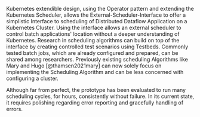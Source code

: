 Kubernetes extendible design, using the Operator pattern and extending the Kubernetes Scheduler, allows the External-Scheduler-Interface to offer a simplistic Interface to scheduling of Distributed Dataflow Application on a Kubernetes Cluster. Using the interface allows an external scheduler to control batch applications' location without a deeper understanding of Kubernetes. Research in scheduling algorithms can build on top of the interface by creating controlled test scenarios using Testbeds. Commonly tested batch jobs, which are already configured and prepared, can be shared among researchers. Previously existing scheduling Algorithms like Mary and Hugo [@thamsen2021mary] can now solely focus on implementing the Scheduling Algorithm and can be less concerned with configuring a cluster.

Although far from perfect, the prototype has been evaluated to run many scheduling cycles, for hours, consistently without failure. In its current state, it requires polishing regarding error reporting and gracefully handling of errors.